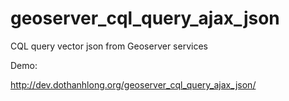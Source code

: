 # geoserver_cql_query_ajax_json
CQL query vector json from Geoserver services

Demo:

http://dev.dothanhlong.org/geoserver_cql_query_ajax_json/